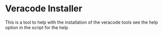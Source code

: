 # Veracode Installer #
This is a tool to help with the installation of the veracode tools
see the help option in the script for the help
